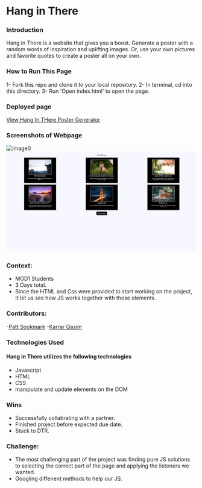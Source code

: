 # Hang in There  

### Introduction
 Hang in There is a website that gives you a boost. Generate a poster with a random words of inspiration and uplifting images. Or, use your own pictures and favorite quotes to create a poster all on your own.

### How to Run This Page
 1- Fork this repo and clone it to your local repository.
 2- In terminal, cd into this directory.
 3- Run 'Open index.html' to open the page.

### Deployed page
[View Hang In THere Poster Generator](https://karrarq.github.io/hang-in-there/)

### Screenshots of Webpage
![image0](./readme-imgs/Froggy.png)
![image1](./readme-imgs/Saved.png)

### Context:
- MOD1 Students
- 3 Days total.
- Since the HTML and Css were provided to start working on the project, It let us see how JS works together with those elements.

### Contributors:
-[Patt Sookmark](https://github.com/pattpjy)
-[Karrar Qasim](https://github.com/KarrarQ)

### Technologies Used
#### Hang in There utilizes the following technologies
- Javascript
- HTML
- CSS
- manipulate and update elements on the DOM

### Wins
- Successfully collabrating with a partner.
- Finished project before expected due date.
- Stuck to DTR.
### Challenge:
- The most challenging part of the project was finding pure JS solutions to selecting the correct part of the page and applying the listeners we wanted.
- Googling diffenent methods to help our JS.

